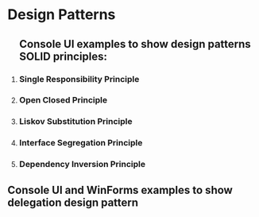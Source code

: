 # Design Patterns

<ol>
  <h2> Console UI examples to show design patterns SOLID principles: </h2>
  <li> <h3><strong>S</strong>ingle Responsibility Principle<h3> </li>
  <li> <h3><strong>O</strong>pen Closed Principle<h3> </li>
  <li> <h3><strong>L</strong>iskov Substitution Principle<h3> </li>
  <li> <h3><strong>I</strong>nterface Segregation Principle<h3> </li>
  <li> <h3><strong>D</strong>ependency Inversion Principle<h3> </li>
</ol>
    
  <h2> Console UI and WinForms examples to show <strong>delegation</strong> design pattern</h2>

